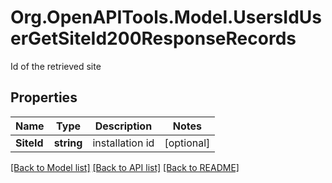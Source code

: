 # Org.OpenAPITools.Model.UsersIdUserGetSiteId200ResponseRecords
Id of the retrieved site

## Properties

Name | Type | Description | Notes
------------ | ------------- | ------------- | -------------
**SiteId** | **string** | installation id | [optional] 

[[Back to Model list]](../../README.md#documentation-for-models) [[Back to API list]](../../README.md#documentation-for-api-endpoints) [[Back to README]](../../README.md)

